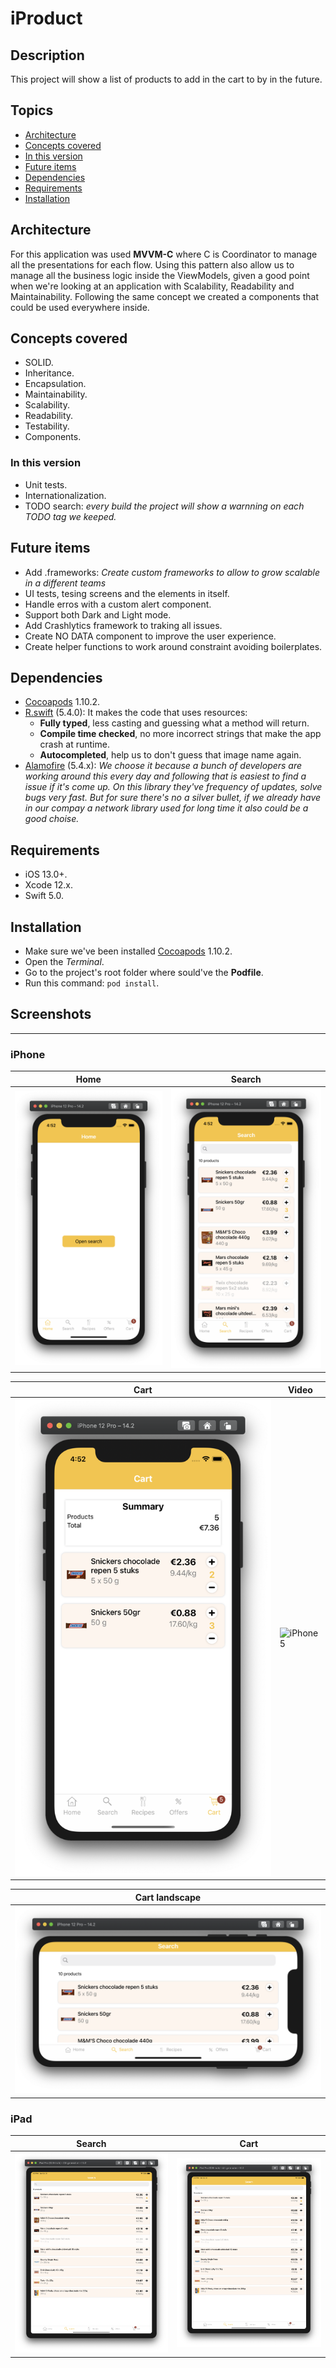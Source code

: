 # iProduct

## Description
This project will show a list of products to add in the cart to by in the future.

## Topics
* [Architecture](#architecture)
* [Concepts covered](#concepts_covered)
* [In this version](#in_this_version)
* [Future items](#future_items)
* [Dependencies](#dependencies)
* [Requirements](#requirements)
* [Installation](#installation)

## Architecture
For this application was used **MVVM-C** where C is Coordinator to manage all the presentations for each flow.
Using this pattern also allow us to manage all the business logic inside the ViewModels, given a good point when we're looking at an application with Scalability, Readability and Maintainability.
Following the same concept we created a components that could be used everywhere inside.

## Concepts covered
* SOLID.
* Inheritance.
* Encapsulation.
* Maintainability.
* Scalability.
* Readability.
* Testability.
* Components.

### In this version
* Unit tests.
* Internationalization.
* TODO search: *every build the project will show a warnning on each TODO tag we keeped.*

## Future items
* Add .frameworks: *Create custom frameworks  to allow to grow scalable in a different teams*
* UI tests, tesing screens and the elements in itself.
* Handle erros with a custom alert component.
* Support both Dark and Light mode.
* Add Crashlytics framework to traking all issues.
* Create NO DATA component to improve the user experience.
* Create helper functions to work around constraint avoiding boilerplates.

## Dependencies
* [Cocoapods](https://guides.cocoapods.org/using/getting-started.html) 1.10.2.
* [R.swift](https://github.com/mac-cain13/R.swift) (5.4.0): It makes the code that uses resources:
    * **Fully typed**, less casting and guessing what a method will return.
    * **Compile time checked**, no more incorrect strings that make the app crash at runtime.
    * **Autocompleted**, help us to don't guess that image name again.
* [Alamofire](https://github.com/Alamofire/Alamofire) (5.4.x): *We choose it because a bunch of developers are working around this every day and following that is easiest to find a issue if it's come up. On this library they've frequency of updates, solve bugs very fast. But for sure there's no a silver bullet, if we already have in our compay a network library used for long time it also could be a good choise.*

## Requirements
* iOS 13.0+.
* Xcode 12.x.
* Swift 5.0.

## Installation
* Make sure we've been installed [Cocoapods](https://guides.cocoapods.org/using/getting-started.html) 1.10.2.
* Open the *Terminal*.
* Go to the project's root folder where sould've the **Podfile**.
* Run this command: ```pod install```.


## Screenshots
------------

### iPhone

| Home  | Search |
| ------------- | ------------- |
| ![iPhone1](/screenshots/iphone/img1.png?raw=true) | ![iPhone2](/screenshots/iphone/img2.png?raw=true) |


| Cart  | Video |
| ------------- | ------------- | 
| ![iPhone3](/screenshots/iphone/img3.png?raw=true) | ![iPhone5](/screenshots/iphone/movie.gif?raw=true) |

| Cart landscape |
| ------------- |
| ![iPhone4](/screenshots/iphone/img4.png?raw=true) |

### iPad

| Search | Cart |
| ------------- | ------------- |
| ![iPad1](/screenshots/ipad/img1.png?raw=true) | ![iPad2](/screenshots/ipad/img1.png?raw=true) |

